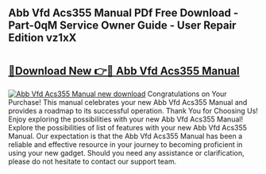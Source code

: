 ## Abb Vfd Acs355 Manual PDf Free Download - Part-0qM Service Owner Guide - User Repair Edition vz1xX

# <h2><a href="http://bc44305.oget.top/?id=Abb+Vfd+Acs355+Manual">🔗Download New 👉🔴 Abb Vfd Acs355 Manual</a></h2>

[![Abb Vfd Acs355 Manual new download](https://i.imgur.com/5g1atiW.png)](http://bc44305.oget.top/?id=Abb+Vfd+Acs355+Manual)
Congratulations on Your Purchase! This manual celebrates your new Abb Vfd Acs355 Manual and provides a roadmap to its successful operation. Thank You for Choosing Us! Enjoy exploring the possibilities with your new Abb Vfd Acs355 Manual! Explore the possibilities of list of features with your new Abb Vfd Acs355 Manual. Our expectation is that the Abb Vfd Acs355 Manual has been a reliable and effective resource in your journey to becoming proficient in using your new gadget. Should you need any assistance or clarification, please do not hesitate to contact our support team.
